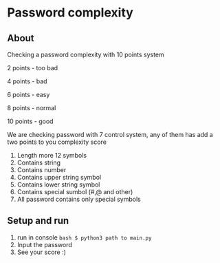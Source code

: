 # Password complexity

## About
Checking a password complexity with 10 points system

2 points - too bad

4 points - bad

6 points - easy

8 points - normal

10 points - good

We are checking password with 7 control system, any of them has add a two points to you complexity score
1. Length more 12 symbols
2. Contains string
3. Contains number
4. Contains upper string symbol
5. Contains lower string symbol
6. Contains special sumbol (#,@ and other)
7. All password contains only special symbols

## Setup and run

1. run in console ```bash $ python3 path to main.py```
2. Input the password
3. See your score :)


